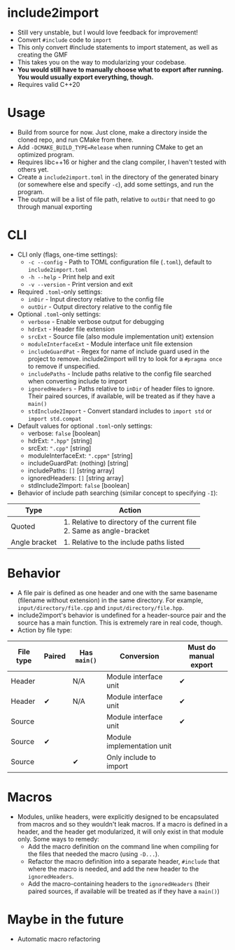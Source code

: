 # include2import
- Still very unstable, but I would love feedback for improvement!
- Convert ```#include``` code to ```import```
- This only convert #include statements to import statement, as well as creating the GMF
- This takes you on the way to modularizing your codebase.
- **You would still have to manually choose what to export after running. You would usually export everything, though.**
- Requires valid C++20

# Usage
- Build from source for now. Just clone, make a directory inside the cloned repo, and run CMake from there.
- Add ```-DCMAKE_BUILD_TYPE=Release``` when running CMake to get an optimized program.
- Requires libc++16 or higher and the clang compiler, I haven't tested with others yet.
- Create a ```include2import.toml``` in the directory of the generated binary (or somewhere else and specify ```-c```), add some settings, and run the program.
- The output will be a list of file path, relative to ```outDir``` that need to go through manual exporting

# CLI
  - CLI only (flags, one-time settings):
      -  ```-c --config``` - Path to TOML configuration file (```.toml```), default to ```include2import.toml```
      -  ```-h --help``` - Print help and exit
      -  ```-v --version``` - Print version and exit
  - Required ```.toml```-only settings:
      - ```inDir``` - Input directory relative to the config file
      - ```outDir``` - Output directory relative to the config file
  - Optional ```.toml```-only settings:
      - ```verbose``` - Enable verbose output for debugging
      - ```hdrExt``` - Header file extension
      - ```srcExt``` - Source file (also module implementation unit) extension
      - ```moduleInterfaceExt``` - Module interface unit file extension
      - ```includeGuardPat``` - Regex for name of include guard used in the project to remove. include2import will try to look for a ```#pragma once``` to remove if unspecified.
      - ```includePaths``` - Include paths relative to the config file searched when converting include to import
      - ```ignoredHeaders``` - Paths relative to ```inDir``` of header files to ignore. Their paired sources, if available, will be treated as if they have a ```main()```
      - ```stdInclude2Import``` - Convert standard includes to ```import std``` or ```import std.compat```
  - Default values for optional ```.toml```-only settings:
      - verbose: ```false``` [boolean]
      - hdrExt: ```".hpp"``` [string]
      - srcExt: ```".cpp"``` [string]
      - moduleInterfaceExt: ```".cppm"``` [string]
      - includeGuardPat: (nothing) [string]
      - includePaths: ```[]``` [string array]
      - ignoredHeaders: ```[]``` [string array]
      - stdInclude2Import: ```false``` [boolean]
  - Behavior of include path searching (similar concept to specifying ```-I```):

| Type          | Action                                                                   |
|---------------|--------------------------------------------------------------------------|
| Quoted        | 1. Relative to directory of the current file<br>2. Same as angle-bracket |
| Angle bracket | 1. Relative to the include paths listed                                  |

# Behavior
- A file pair is defined as one header and one with the same basename (filename without extension) in the same directory. For example, ```input/directory/file.cpp``` and ```input/directory/file.hpp```. 
- include2import's behavior is undefined for a header-source pair and the source has a main function. This is extremely rare in real code, though.
- Action by file type:

| File type | Paired | Has ```main()``` | Conversion                 | Must do manual export |
|-----------|--------|------------------|----------------------------|-----------------------|
| Header    |        | N/A              | Module interface unit      | ✔                     |
| Header    | ✔      | N/A              | Module interface unit      | ✔                     |
| Source    |        |                  | Module interface unit      | ✔                     |
| Source    | ✔      |                  | Module implementation unit |                       |
| Source    |        | ✔                | Only include to import     |                       |

# Macros
- Modules, unlike headers, were explicitly designed to be encapsulated from macros and so they wouldn't leak macros. If a macro is defined in a header, and the header get modularized, it will only exist in that module only. Some ways to remedy:
    - Add the macro definition on the command line when compiling for the files that needed the macro (using ```-D...```).
    - Refactor the macro definition into a separate header, ```#include``` that where the macro is needed, and add the new header to the ```ignoredHeaders```.
    - Add the macro-containing headers to the ```ignoredHeaders``` (their paired sources, if available will be treated as if they have a ```main()```)

# Maybe in the future
- Automatic macro refactoring